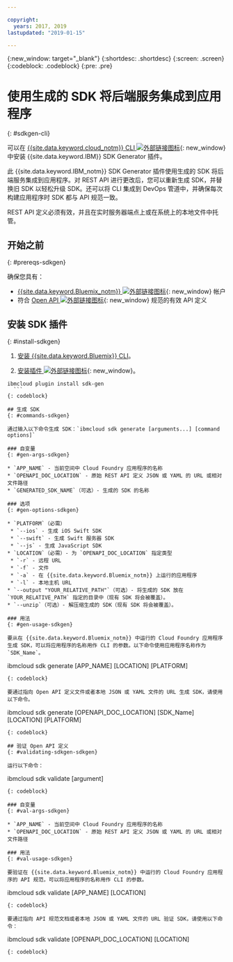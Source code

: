 ```yaml
---

copyright:
  years: 2017, 2019
lastupdated: "2019-01-15"

---
```


{:new_window: target="_blank"}
{:shortdesc: .shortdesc}
{:screen: .screen}
{:codeblock: .codeblock}
{:pre: .pre}

# 使用生成的 SDK 将后端服务集成到应用程序
{: #sdkgen-cli}

可以在 [{{site.data.keyword.cloud_notm}} CLI ![外部链接图标](../../icons/launch-glyph.svg "外部链接图标")](/docs/cli/index.html){: new_window} 中安装 {{site.data.keyword.IBM}} SDK Generator 插件。

此 {{site.data.keyword.IBM_notm}} SDK Generator 插件使用生成的 SDK 将后端服务集成到应用程序。对 REST API 进行更改后，您可以重新生成 SDK，并替换旧 SDK 以轻松升级 SDK。还可以将 CLI 集成到 DevOps 管道中，并确保每次构建应用程序时 SDK 都与 API 规范一致。

REST API 定义必须有效，并且在实时服务器端点上或在系统上的本地文件中托管。

## 开始之前
{: #prereqs-sdkgen}

确保您具有：

* [{{site.data.keyword.Bluemix_notm}} ![外部链接图标](../../icons/launch-glyph.svg "外部链接图标")](http://cloud.ibm.com){: new_window} 帐户
* 符合 [Open API ![外部链接图标](../../icons/launch-glyph.svg "外部链接图标")](https://www.openapis.org/){: new_window} 规范的有效 API 定义

## 安装 SDK 插件
{: #install-sdkgen}

1. [安装 {{site.data.keyword.Bluemix}} CLI](/docs/cli/reference/bluemix_cli/get_started.html)。

2. [安装插件 ![外部链接图标](../../icons/launch-glyph.svg "外部链接图标")](/docs/cli/index.html#install_plug-in){: new_window}。

  ```
ibmcloud plugin install sdk-gen
	```
  {: codeblock}

## 生成 SDK
{: #commands-sdkgen}

通过输入以下命令生成 SDK：`ibmcloud sdk generate [arguments...] [command options]`

### 自变量
{: #gen-args-sdkgen}

* `APP_NAME` - 当前空间中 Cloud Foundry 应用程序的名称
* `OPENAPI_DOC_LOCATION` - 原始 REST API 定义 JSON 或 YAML 的 URL 或相对文件路径
* `GENERATED_SDK_NAME`（可选）- 生成的 SDK 的名称

### 选项
{: #gen-options-sdkgen}

* `PLATFORM`（必需）
   * `--ios` - 生成 iOS Swift SDK
   * `--swift` - 生成 Swift 服务器 SDK
   * `--js` - 生成 JavaScript SDK
* `LOCATION`（必需）- 为 `OPENAPI_DOC_LOCATION` 指定类型
   * `-r` - 远程 URL
   * `-f` - 文件
   * `-a` - 在 {{site.data.keyword.Bluemix_notm}} 上运行的应用程序
   * `-l` - 本地主机 URL
* `--output "YOUR_RELATIVE_PATH"`（可选）- 将生成的 SDK 放在 `YOUR_RELATIVE_PATH` 指定的目录中（现有 SDK 将会被覆盖）。
* `--unzip`（可选）- 解压缩生成的 SDK（现有 SDK 将会被覆盖）。

### 用法
{: #gen-usage-sdkgen}

要从在 {{site.data.keyword.Bluemix_notm}} 中运行的 Cloud Foundry 应用程序生成 SDK，可以将应用程序的名称用作 CLI 的参数。以下命令使用应用程序名称作为 `SDK_Name`。

```
ibmcloud sdk generate [APP_NAME] [LOCATION] [PLATFORM]
```
{: codeblock}

要通过指向 Open API 定义文件或者本地 JSON 或 YAML 文件的 URL 生成 SDK，请使用以下命令。

```
ibmcloud sdk generate [OPENAPI_DOC_LOCATION] [SDK_Name] [LOCATION] [PLATFORM]
```
{: codeblock}

## 验证 Open API 定义
{: #validating-sdkgen-sdkgen}

运行以下命令：
```
ibmcloud sdk validate [argument]
```
{: codeblock}

### 自变量
{: #val-args-sdkgen}

* `APP_NAME` - 当前空间中 Cloud Foundry 应用程序的名称
* `OPENAPI_DOC_LOCATION` - 原始 REST API 定义 JSON 或 YAML 的 URL 或相对文件路径

### 用法
{: #val-usage-sdkgen}

要验证在 {{site.data.keyword.Bluemix_notm}} 中运行的 Cloud Foundry 应用程序的 API 规范，可以将应用程序的名称用作 CLI 的参数。
```
ibmcloud sdk validate [APP_NAME] [LOCATION]
```
{: codeblock}

要通过指向 API 规范文档或者本地 JSON 或 YAML 文件的 URL 验证 SDK，请使用以下命令：
```
ibmcloud sdk validate [OPENAPI_DOC_LOCATION] [LOCATION]
```
{: codeblock}
